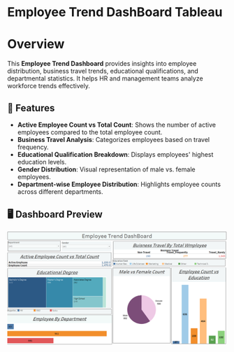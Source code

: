 # Employee Trend DashBoard Tableau
# Overview 
This **Employee Trend Dashboard** provides insights into employee distribution, business travel trends, educational qualifications, and departmental statistics. It helps HR and management teams analyze workforce trends effectively.
## 🔹 Features
- **Active Employee Count vs Total Count**: Shows the number of active employees compared to the total employee count. 
- **Business Travel Analysis**: Categorizes employees based on travel frequency.
- **Educational Qualification Breakdown**: Displays employees' highest education levels. 
- **Gender Distribution**: Visual representation of male vs. female employees.
- **Department-wise Employee Distribution**: Highlights employee counts across different departments.
## 🖥️ Dashboard Preview
![Employee Trend Dashboard](https://github.com/mdfaiazalam/Employee-Trend-Dashboard-Tableau/blob/main/Employee%20Trend%20Dashboard.png)
